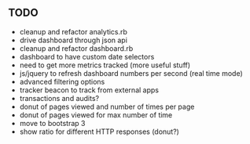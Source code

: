 ## TODO

* cleanup and refactor analytics.rb
* drive dashboard through json api
* cleanup and refactor dashboard.rb
* dashboard to have custom date selectors
* need to get more metrics tracked (more useful stuff)
* js/jquery to refresh dashboard numbers per second (real time mode)
* advanced filtering options
* tracker beacon to track from external apps
* transactions and audits?
* donut of pages viewed and number of times per page
* donut of pages viewed for max number of time
* move to bootstrap 3
* show ratio for different HTTP responses (donut?)
